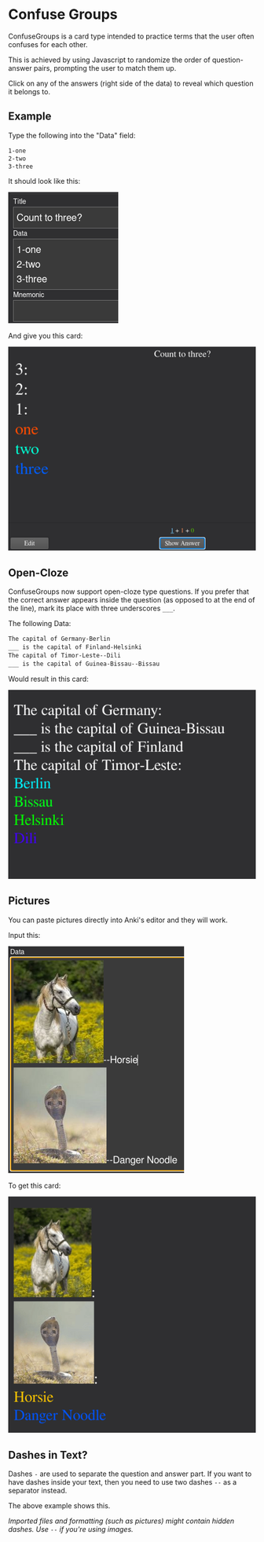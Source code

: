 # Confuse Groups

ConfuseGroups is a card type intended to practice terms that the user often confuses for each other.

This is achieved by using Javascript to randomize the order of question-answer pairs, prompting the user to match them up.

Click on any of the answers (right side of the data) to reveal which question it belongs to.

## Example

Type the following into the "Data" field:

```
1-one
2-two
3-three
```

It should look like this:

![alt text](example-fields.png)

And give you this card:

![alt text](example.gif)


## Open-Cloze

ConfuseGroups now support open-cloze type questions. If you prefer that the correct answer appears inside the question (as opposed to at the end of the line), mark its place with three underscores `___`. 

The following Data:

```txt
The capital of Germany-Berlin
___ is the capital of Finland-Helsinki
The capital of Timor-Leste--Dili
___ is the capital of Guinea-Bissau--Bissau
```

Would result in this card:

![alt text](cloze-and-dashes.gif)

## Pictures

You can paste pictures directly into Anki's editor and they will work.

Input this:

![alt text](example-pictures.png)

To get this card:

![alt text](example-pictures.gif)

## Dashes in Text?

Dashes `-` are used to separate the question and answer part. If you want to have dashes inside your text, then you need to use two dashes `--` as a separator instead.

The above example shows this.

*Imported files and formatting (such as pictures) might contain hidden dashes. Use `--` if you're using images.*
